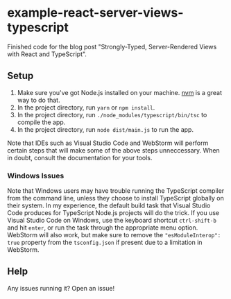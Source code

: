 # example-react-server-views-typescript

Finished code for the blog post "Strongly-Typed, Server-Rendered Views with React and TypeScript".

## Setup

1. Make sure you've got Node.js installed on your machine. [nvm](https://github.com/creationix/nvm) is a great way to do that.
1. In the project directory, run `yarn` or `npm install`.
1. In the project directory, run `./node_modules/typescript/bin/tsc` to compile the app.
1. In the project directory, run `node dist/main.js` to run the app.

Note that IDEs such as Visual Studio Code and WebStorm will perform certain steps that will make some of the above steps unneccessary. When in doubt, consult the documentation for your tools.

### Windows Issues

Note that Windows users may have trouble running the TypeScript compiler from the command line, unless they choose to install TypeScript globally on their system. In my experience, the default build task that Visual Studio Code produces for TypeScript Node.js projects will do the trick. If you use Visual Studio Code on Windows, use the keyboard shortcut `ctrl-shift-b` and hit `enter`, or run the task through the appropriate menu option. WebStorm will also work, but make sure to remove the `"esModuleInterop": true` property from the `tsconfig.json` if present due to a limitation in WebStorm.

## Help

Any issues running it? Open an issue!
